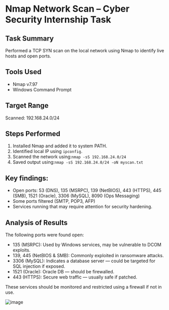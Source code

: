 # Nmap Network Scan – Cyber Security Internship Task

## Task Summary
Performed a TCP SYN scan on the local network using Nmap to identify live hosts and open ports.

## Tools Used
- Nmap v7.97
- Windows Command Prompt

## Target Range
Scanned: 192.168.24.0/24

## Steps Performed
1. Installed Nmap and added it to system PATH.
2. Identified local IP using `ipconfig`.
3. Scanned the network using:`nmap -sS 192.168.24.0/24`
4. Saved output using:`nmap -sS 192.168.24.0/24 -oN myscan.txt`

## Key findings:
- Open ports: 53 (DNS), 135 (MSRPC), 139 (NetBIOS), 443 (HTTPS), 445 (SMB), 1521 (Oracle), 3306 (MySQL), 8090 (Ops Messaging)
- Some ports filtered (SMTP, POP3, AFP)
- Services running that may require attention for security hardening.

## Analysis of Results

The following ports were found open:
- 135 (MSRPC): Used by Windows services, may be vulnerable to DCOM exploits.
- 139, 445 (NetBIOS & SMB): Commonly exploited in ransomware attacks.
- 3306 (MySQL): Indicates a database server — could be targeted for SQL injection if exposed.
- 1521 (Oracle): Oracle DB — should be firewalled.
- 443 (HTTPS): Secure web traffic — usually safe if patched.

These services should be monitored and restricted using a firewall if not in use.

![image](https://github.com/user-attachments/assets/66739522-eaa4-4387-a7dd-2926d3548e2b)

